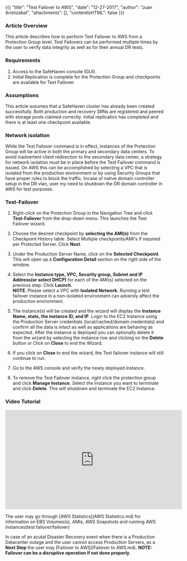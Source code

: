{{{
  "title": "Test Failover to AWS",
  "date": "12-27-2017",
  "author": "Juan Aristizabal",
  "attachments": [],
  "contentIsHTML": false
}}}

### Article Overview
This article describes how to perform Test Failover to AWS from a Protection Group level. Test Failovers can be performed multiple times by the user to verify data integrity as well as for their annual DR tests.


### Requirements
1. Access to the SafeHaven console (GUI).
2. Initial Replication is complete for the Protection Group and checkpoints are available for Test Failover.

### Assumptions
This article assumes that a SafeHaven cluster has already been created successfully. Both production and recovery SRNs are registered and peered with storage pools claimed correctly. Initial replication has completed and there is at least one checkpoint available.

### Network isolation
While the Test Failover command is in effect, instances of the Protection Group will be active in both the primary and secondary data centers. To avoid inadvertent client redirection to the secondary data center, a strategy for network isolation must be in place before the Test Failover command is issued. On AWS this can be accomplished by selecting a VPC that is isolated from the production environment or by using Security Groups that have proper rules to block the traffic. Incase of native domain controller setup in the DR vlan, user my  need to shutdown the DR domain controller in AWS for test purposes.

### Test-Failover

1. Right-click on the Protection Group in the Navigation Tree and click **Test-Failover** from the drop-down menu. This launches the Test Failover wizard.

2. Choose the desired checkpoint by **selecting the AMI(s)** from the Checkpoint History table. Select Multiple checkpoints/AMI's if required per Protected Server. Click **Next**.

3. Under the Production Server Name, click on the **Selected Checkpoint**. This will open up a **Configuration Detail** section on the right side of the window.

4. Select the **Instance type, VPC, Security group, Subnet and IP Address(or select DHCP)** for each of the AMI(s) selected on the previous step. Click **Launch**.  
**NOTE**: Please select a VPC with **Isolated Network.** Running a test failover instance in a non-isolated environment can adversly affect the production environment.

5. The instance(s) will be created and the wizard will display the **Instance Name, state, the instance ID, and IP**. Login to the EC2 Instance using the Production Server credentials (local/cached/domain credentials) and confirm all the data is intact as well as applications are behaving as expected. After the instance is deployed you can optionally delete it from the wizard by selecting the instance row and clicking on the **Delete** button or Click on **Close** to end the Wizard.

6. If you click on **Close** to end the wizard, the Test failover instance will still continue to run.

7. Go to the AWS console and verify the newly deployed instance.

8. To remove the Test Failover instance, right click the protection group and click **Manage Instance**. Select the Instance you want to terminate and click **Delete**. This will shutdown and terminate the EC2 Instance.

### Video Tutorial
<p>
<iframe width="560" height="315" src="https://www.youtube.com/embed/rrBvCAI4HM4" frameborder="0" gesture="media" allow="encrypted-media" allowfullscreen></iframe>
</p>

The user may go through [AWS Statistics](AWS Statistics.md) for information on EBS Volumes(s), AMIs, AWS Snapshots and running AWS Instances(test failover/failover)

In case of an acutal Disaster Recovery event when there is a Production Datacenter outage and the user cannot access Production Servers, as a **Next Step** the user may [Failover to AWS](Failover to AWS.md). **NOTE: Failover can be a disruptive operation if not done properly**.
